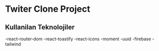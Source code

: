 <h1>Twiter Clone Project</h1>



<h2>Kullanilan Teknolojiler</h2>
-react-router-dom
-react-toastify
-react-icons
-moment
-uuid
-firebase
-tailwind
 
